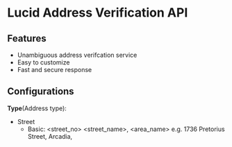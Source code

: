 # Lucid Address Verification API

## Features

* Unambiguous address verifcation service
* Easy to customize
* Fast and secure response


## Configurations

**Type**(Address type):

* Street
  * Basic: <street_no> <street_name>, <area_name>  e.g. 1736 Pretorius Street, Arcadia,